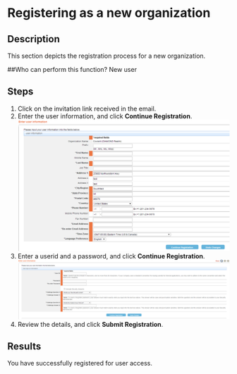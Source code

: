 # Registering as a new organization

## Description
This section depicts the registration process for a new organization.

##Who can perform this function?
New user

## Steps
1.	Click on the invitation link received in the email. 
2.	Enter the user information, and click **Continue Registration**.
![](ur-2.png)
3. Enter a userid and a password, and click **Continue Registration**.
![](ur-3.png)
4. Review the details, and click **Submit Registration**.

## Results
You have successfully registered for user access.